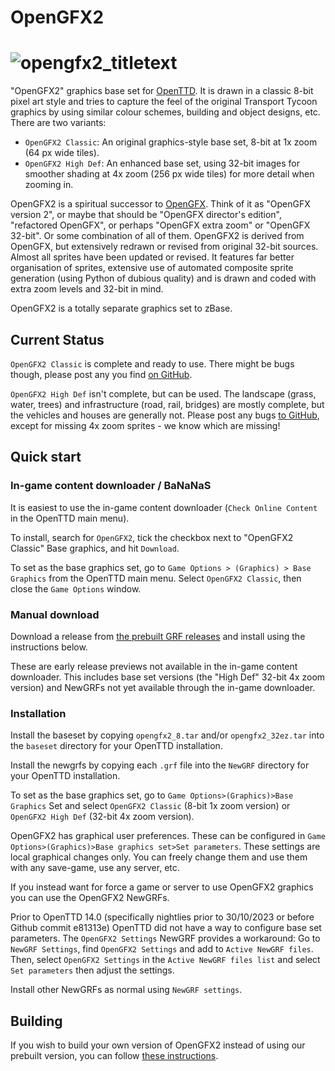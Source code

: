 # OpenGFX2
# ![opengfx2_titletext](https://github.com/OpenTTD/OpenGFX2/assets/2762690/1adabdf4-baf8-48b2-ae35-279c3d808d0e)

"OpenGFX2" graphics base set for [OpenTTD](https://github.com/OpenTTD/OpenTTD). It is drawn in a classic 8-bit pixel art style and tries to capture the feel of the original Transport Tycoon graphics by using similar colour schemes, building and object designs, etc. There are two variants:
* `OpenGFX2 Classic`: An original graphics-style base set, 8-bit at 1x zoom (64 px wide tiles).
* `OpenGFX2 High Def`: An enhanced base set, using 32-bit images for smoother shading at 4x zoom (256 px wide tiles) for more detail when zooming in.

OpenGFX2 is a spiritual successor to [OpenGFX](https://github.com/OpenTTD/OpenGFX). Think of it as "OpenGFX version 2", or maybe that should be "OpenGFX director's edition", "refactored OpenGFX", or perhaps "OpenGFX extra zoom" or "OpenGFX 32-bit". Or some combination of all of them. OpenGFX2 is derived from OpenGFX, but extensively redrawn or revised from original 32-bit sources. Almost all sprites have been updated or revised. It features far better organisation of sprites, extensive use of automated composite sprite generation (using Python of dubious quality) and is drawn and coded with extra zoom levels and 32-bit in mind.

OpenGFX2 is a totally separate graphics set to zBase.

## Current Status

`OpenGFX2 Classic` is complete and ready to use. There might be bugs though, please post any you find [on GitHub](https://github.com/OpenTTD/OpenGFX2/issues).

`OpenGFX2 High Def` isn't complete, but can be used. The landscape (grass, water, trees) and infrastructure (road, rail, bridges) are mostly complete, but the vehicles and houses are generally not. Please post any bugs [to GitHub](https://github.com/OpenTTD/OpenGFX2/issues), except for missing 4x zoom sprites - we know which are missing!

## Quick start

### In-game content downloader / BaNaNaS
It is easiest to use the in-game content downloader (`Check Online Content` in the OpenTTD main menu).

To install, search for `OpenGFX2`, tick the checkbox next to "OpenGFX2 Classic" Base graphics, and hit `Download`.

To set as the base graphics set, go to `Game Options > (Graphics) > Base Graphics` from the OpenTTD main menu. Select `OpenGFX2 Classic`, then close the `Game Options` window.

### Manual download
Download a release from [the prebuilt GRF releases](https://github.com/OpenTTD/OpenGFX2/tags) and install using the instructions below.

These are early release previews not available in the in-game content downloader. This includes base set versions (the "High Def" 32-bit 4x zoom version) and NewGRFs not yet available through the in-game downloader.

### Installation
Install the baseset by copying `opengfx2_8.tar` and/or `opengfx2_32ez.tar` into the `baseset` directory for your OpenTTD installation.

Install the newgrfs by copying each `.grf` file into the `NewGRF` directory for your OpenTTD installation.

To set as the base graphics set, go to `Game Options>(Graphics)>Base Graphics` Set and select `OpenGFX2 Classic` (8-bit 1x zoom version) or `OpenGFX2 High Def` (32-bit 4x zoom version).

OpenGFX2 has graphical user preferences. These can be configured in `Game Options>(Graphics)>Base graphics set>Set parameters`. These settings are local graphical changes only. You can freely change them and use them with any save-game, use any server, etc.

If you instead want for force a game or server to use OpenGFX2 graphics you can use the OpenGFX2 NewGRFs.

Prior to OpenTTD 14.0 (specifically nightlies prior to 30/10/2023 or before Github commit e81313e) OpenTTD did not have a way to configure base set parameters. The `OpenGFX2 Settings` NewGRF provides a workaround: Go to `NewGRF Settings`, find `OpenGFX2 Settings` and add to `Active NewGRF files`. Then, select `OpenGFX2 Settings` in the `Active NewGRF files list` and select `Set parameters` then adjust the settings.

Install other NewGRFs as normal using `NewGRF settings`.

## Building
If you wish to build your own version of OpenGFX2 instead of using our prebuilt version, you can follow [these instructions](docs/building-opengfx2.md).
